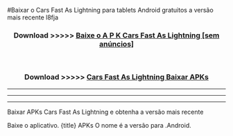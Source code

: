 #Baixar o  Cars Fast As Lightning   para tablets Android gratuitos a versão mais recente l8fja


<div align="center">
<h3>Download >>>>> <a href="https://pt-web.web.app/?pt=  Cars Fast As Lightning ">Baixe o A P K  Cars Fast As Lightning  [sem anúncios]</a></h3><br>

<h3>Download >>>>> <a href="https://pt-web.web.app/?pt=  Cars Fast As Lightning "> Cars Fast As Lightning  Baixar APKs</a></h3>
</div>

----------------------------------------------------------

----------------------------------------------------------

----------------------------------------------------------

Baixar APKs  Cars Fast As Lightning  e obtenha a versão mais recente

Baixe o aplicativo. {title} APKs O nome é a versão para .Android.


